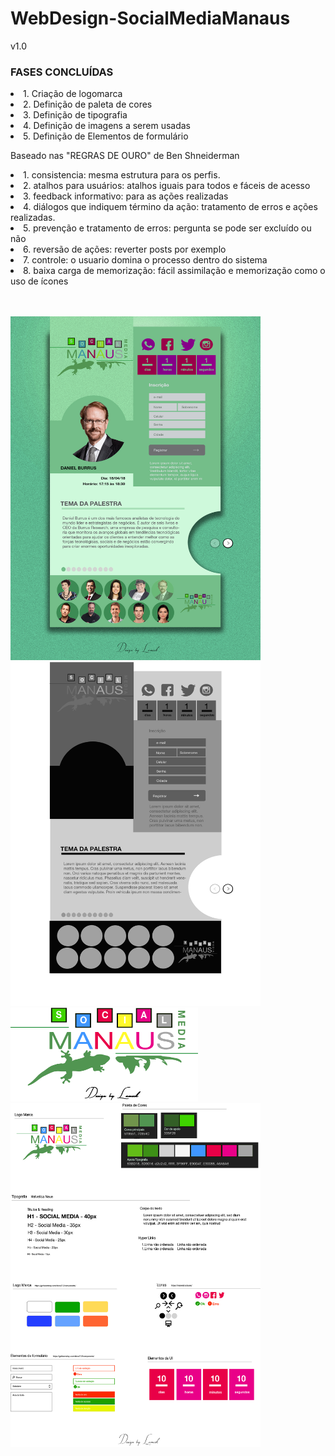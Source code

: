 # WebDesign-SocialMediaManaus

v1.0

### FASES CONCLUÍDAS

<o>
    <li>1. Criação de logomarca</li>
    <li>2. Definição de paleta de cores</li>
    <li>3. Definição de tipografia</li>
    <li>4. Definição de imagens a serem usadas</li>
    <li>5. Definição de Elementos de formulário</li>
</o>

<p>Baseado nas "REGRAS DE OURO" de Ben Shneiderman</p>
<o>
    <li>1. consistencia: mesma estrutura para os perfis. </li>
    <li>2. atalhos para usuários: atalhos iguais para todos e fáceis de acesso</li>
    <li>3. feedback informativo: para as ações realizadas</li>
    <li>4. diálogos que indiquem término da ação: tratamento de erros e ações realizadas.</li>
    <li>5. prevenção e tratamento de erros: pergunta se pode ser excluído ou não</li>
    <li>6. reversão de ações: reverter posts por exemplo</li>
    <li>7. controle: o usuario domina o processo dentro do sistema</li>
    <li>8. baixa carga de memorização: fácil assimilação e memorização como o uso de ícones</li>
</o>

<br><br>
<img src="https://github.com/EuFreela/WebDesign-SocialMediaManaus/blob/master/img/mochup-ui.jpg" width="400" height="550">
<br>
<img src="https://github.com/EuFreela/WebDesign-SocialMediaManaus/blob/master/img/wireframe-2.jpg" width="400" height="550">
<br>
<img src="https://github.com/EuFreela/WebDesign-SocialMediaManaus/blob/master/img/logo/logo.png" width="300" height="150">
<br>
<img src="https://github.com/EuFreela/WebDesign-SocialMediaManaus/blob/master/img/guia-estilos/Guia%20de%20Estilo.png" width="400" height="550">
<br>
